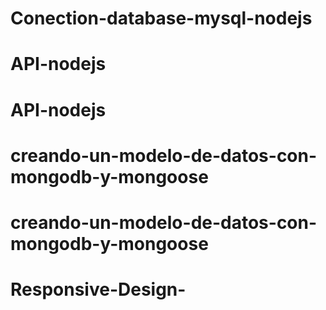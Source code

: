 # Conection-database-mysql-nodejs
# API-nodejs
# API-nodejs
# creando-un-modelo-de-datos-con-mongodb-y-mongoose
# creando-un-modelo-de-datos-con-mongodb-y-mongoose
# Responsive-Design-
